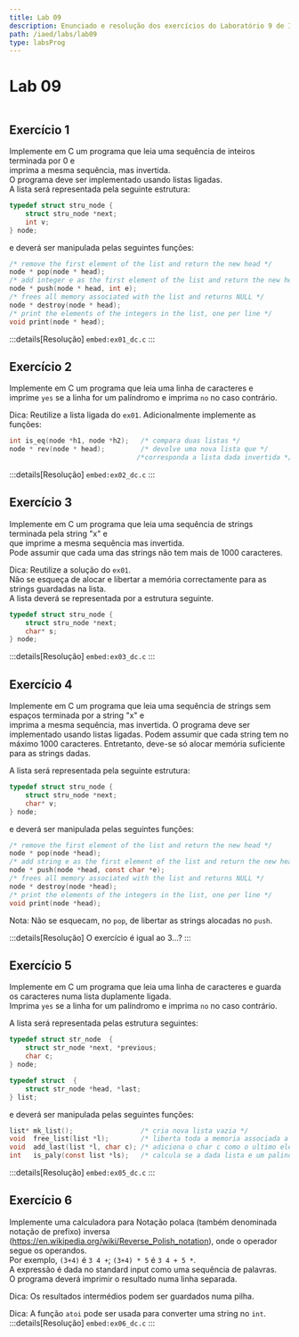 ```yaml
---
title: Lab 09
description: Enunciado e resolução dos exercícios do Laboratório 9 de IAED
path: /iaed/labs/lab09
type: labsProg
---
```


# Lab 09

```toc

```

## Exercício 1

Implemente em C um programa que leia uma sequência de inteiros terminada por 0 e\
imprima a mesma sequência, mas invertida.\
O programa deve ser implementado usando listas ligadas.\
A lista será representada pela seguinte estrutura:

```c
typedef struct stru_node {
    struct stru_node *next;
    int v;
} node;
```

e deverá ser manipulada pelas seguintes funções:

```c
/* remove the first element of the list and return the new head */
node * pop(node * head);
/* add integer e as the first element of the list and return the new head */
node * push(node * head, int e);
/* frees all memory associated with the list and returns NULL */
node * destroy(node * head);
/* print the elements of the integers in the list, one per line */
void print(node * head);
```

:::details[Resolução]
`embed:ex01_dc.c`
:::

## Exercício 2

Implemente em C um programa que leia uma linha de caracteres e\
imprime `yes` se a linha for um palíndromo e imprima `no` no caso contrário.

Dica: Reutilize a lista ligada do `ex01`. Adicionalmente implemente as funções:

```c
int is_eq(node *h1, node *h2);   /* compara duas listas */
node * rev(node * head);         /* devolve uma nova lista que */
                                /*corresponda a lista dada invertida */
```

:::details[Resolução]
`embed:ex02_dc.c`
:::

## Exercício 3

Implemente em C um programa que leia uma sequência de strings terminada pela string "x" e\
 que imprime a mesma sequência mas invertida.\
 Pode assumir que cada uma das strings não tem mais de 1000 caracteres.

Dica: Reutilize a solução do `ex01`.\
 Não se esqueça de alocar e libertar a memória correctamente para as strings guardadas na lista.\
 A lista deverá se representada por a estrutura seguinte.

```c
typedef struct stru_node {
    struct stru_node *next;
    char* s;
} node;
```

:::details[Resolução]
`embed:ex03_dc.c`
:::

## Exercício 4

Implemente em C um programa que leia uma sequência de strings sem espaços terminada por a string "x" e\
imprima a mesma sequência, mas invertida.
O programa deve ser implementado usando listas ligadas.
Podem assumir que cada string tem no máximo 1000 caracteres.
Entretanto, deve-se só alocar memória suficiente para as strings dadas.

A lista será representada pela seguinte estrutura:

```c
typedef struct stru_node {
    struct stru_node *next;
    char* v;
} node;
```

e deverá ser manipulada pelas seguintes funções:

```c
/* remove the first element of the list and return the new head */
node * pop(node *head);
/* add string e as the first element of the list and return the new head */
node * push(node *head, const char *e);
/* frees all memory associated with the list and returns NULL */
node * destroy(node *head);
/* print the elements of the integers in the list, one per line */
void print(node *head);
```

Nota: Não se esquecam, no `pop`, de libertar as strings alocadas no `push`.

:::details[Resolução]
O exercício é igual ao 3...?
:::

## Exercício 5

Implemente em C um programa que leia uma linha de caracteres e guarda os caracteres numa lista duplamente ligada.\
Imprima `yes` se a linha for um palíndromo e imprima `no` no caso contrário.

A lista será representada pelas estrutura seguintes:

```c
typedef struct str_node  {
    struct str_node *next, *previous;
    char c;
} node;

typedef struct  {
    struct str_node *head, *last;
} list;
```

e deverá ser manipulada pelas seguintes funções:

```c
list* mk_list();                 /* cria nova lista vazia */
void  free_list(list *l);        /* liberta toda a memoria associada a lista */
void  add_last(list *l, char c); /* adiciona o char c como o ultimo elemento da lista */
int   is_paly(const list *ls);   /* calcula se a dada lista e um palindromo */
```

:::details[Resolução]
`embed:ex05_dc.c`
:::

## Exercício 6

Implemente uma calculadora para Notação polaca (também denominada notação de prefixo) inversa\
(https://en.wikipedia.org/wiki/Reverse_Polish_notation), onde o operador segue os operandos.\
 Por exemplo, `(3+4)` é `3 4 +`; `(3+4) * 5` é `3 4 + 5 *`.\
 A expressão é dada no standard input como uma sequência de palavras.\
 O programa deverá imprimir o resultado numa linha separada.

Dica: Os resultados intermédios podem ser guardados numa pilha.

Dica: A função `atoi` pode ser usada para converter uma string no `int`.
:::details[Resolução]
`embed:ex06_dc.c`
:::
